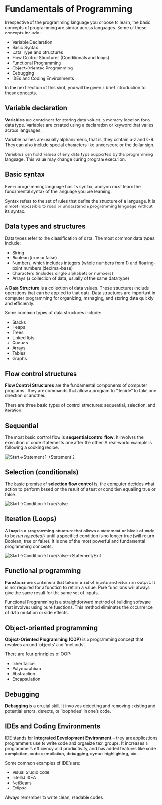 # **Fundamentals of Programming**

Irrespective of the programming language you choose to learn, the basic concepts of programming are similar across languages. Some of these concepts include:

- Variable Declaration
- Basic Syntax
- Data Type and Structures
- Flow Control Structures (Conditionals and loops)
- Functional Programming
- Object-Oriented Programming
- Debugging
- IDEs and Coding Environments

In the next section of this shot, you will be given a brief introduction to these concepts.

## **Variable declaration**
**Variables** are containers for storing data values, a memory location for a data type. Variables are created using a declaration or keyword that varies across languages.

Variable names are usually alphanumeric, that is, they contain a-z and 0-9. They can also include special characters like underscore or the dollar sign.

Variables can hold values of any data type supported by the programming language. This value may change during program execution.

## **Basic syntax**
Every programming language has its syntax, and you must learn the fundamental syntax of the language you are learning.

Syntax refers to the set of rules that define the structure of a language. It is almost impossible to read or understand a programming language without its syntax.

## **Data types and structures**
Data types refer to the classification of data. The most common data types include:

- String
- Boolean (true or false)
- Numbers, which includes integers (whole numbers from 1) and floating-point numbers (decimal-base)
- Characters (includes single alphabets or numbers)
- Arrays (a collection of data, usually of the same data type)

A **Data Structure** is a collection of data values. These structures include operations that can be applied to that data. Data structures are important in computer programming for organizing, managing, and storing data quickly and efficiently.

Some common types of data structures include:

- Stacks
- Heaps
- Trees
- Linked lists
- Queues
- Arrays
- Tables
- Graphs

## **Flow control structures**
**Flow Control Structures** are the fundamental components of computer programs. They are commands that allow a program to “decide” to take one direction or another.

There are three basic types of control structures: sequential, selection, and iteration.

## **Sequential**
The most basic control flow is **sequential control flow**. It involves the execution of code statements one after the other. A real-world example is following a cooking recipe.

![Start->Statement 1->Statement 2](https://www.educative.io/api/edpresso/shot/5055268067475456/image/6679407588802560)

## **Selection (conditionals)**
The basic premise of **selection flow control** is, the computer decides what action to perform based on the result of a test or condition equalling true or false.

![Start->Condition->True/False](https://www.educative.io/api/edpresso/shot/5055268067475456/image/5840044713836544)

## **Iteration (Loops)**
A **loop** is a programming structure that allows a statement or block of code to be *run repeatedly* until a specified condition is no longer true (will return Boolean, true or false). It is one of the most powerful and fundamental programming concepts.

![Start->Condition->True/False->Statement/Exit](https://www.educative.io/api/edpresso/shot/5055268067475456/image/4602629235933184)

## **Functional programming**
**Functions** are containers that take in a set of inputs and return an output. It is not required for a function to return a value. Pure functions will always give the same result for the same set of inputs.

Functional Programming is a straightforward method of building software that involves using pure functions. This method eliminates the occurrence of data mutation or side effects.

## **Object-oriented programming**
**Object-Oriented Programming (OOP)** is a programming concept that revolves around ‘objects’ and ‘methods’.

There are four principles of OOP:

- Inheritance
- Polymorphism
- Abstraction
- Encapsulation

## **Debugging**
**Debugging** is a crucial skill. It involves detecting and removing existing and potential errors, defects, or ‘loopholes’ in one’s code.

## **IDEs and Coding Environments**
IDE stands for **Integrated Development Environment** – they are applications programmers use to write code and organize text groups. It increases a programmer’s efficiency and productivity, and has added features like code completion, code compilation, debugging, syntax highlighting, etc.

Some common examples of IDE’s are:

- Visual Studio code
- IntelliJ IDEA
- NetBeans
- Eclipse

Always remember to write clean, readable codes.